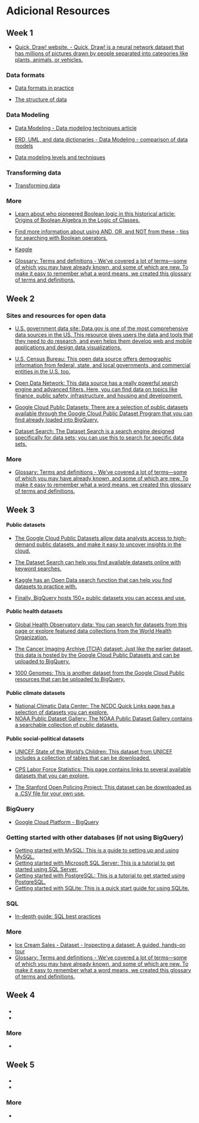 # Adicional Resources

## Week 1

- [Quick, Draw! website. - Quick, Draw! is a neural network dataset that has millions of pictures drawn by people separated into categories like plants, animals, or vehicles. ](https://quickdraw.withgoogle.com/data/cloud)
### Data formats

- [Data formats in practice](week1/Dataformatsinpractice.pdf)

- [The structure of data](week1/Thestructureofdata.pdf)

### Data Modeling

- [Data Modeling - Data modeling techniques article](https://dataedo.com/blog/basic-data-modeling-techniques)

- [ERD, UML, and data dictionaries - Data Modeling - comparison of data models​](https://www.1keydata.com/datawarehousing/data-modeling-levels.html)

- [Data modeling levels and techniques](week1/Datamodelinglevelsandtechniques.pdf)

### Transforming data

- [Transforming data](week1/Transformingdata.pdf)
### More

- [Learn about who pioneered Boolean logic in this historical article: Origins of Boolean Algebra in the Logic of Classes.](https://www.maa.org/press/periodicals/convergence/origins-of-boolean-algebra-in-the-logic-of-classes-george-boole-john-venn-and-c-s-peirce)

- [F​ind more information about using AND, OR, and NOT from these - tips for searching with Boolean operators.](https://libguides.mit.edu/c.php?g=175963&p=1158594)

- [Kaggle ](http://www.kaggle.com/)

- [Glossary: Terms and definitions - We’ve covered a lot of terms—some of which you may have already known, and some of which are new. To make it easy to remember what a word means, we created this glossary of terms and definitions.](https://docs.google.com/document/d/1l-VExdbkB1xDFtxlhwEfRYG58u6-zsfzqMvHno75SRk/template/preview)

## Week 2

### Sites and resources for open data

- [U.S. government data site: Data.gov is one of the most comprehensive data sources in the US. This resource gives users the data and tools that they need to do research, and even helps them develop web and mobile applications and design data visualizations. ](https://www.data.gov/)

- [U.S. Census Bureau: This open data source offers demographic information from federal, state, and local governments, and commercial entities in the U.S. too.](https://www.census.gov/data.html)

- [Open Data Network: This data source has a really powerful search engine and advanced filters. Here, you can find data on topics like finance, public safety, infrastructure, and housing and development.](https://www.opendatanetwork.com/)

- [Google Cloud Public Datasets: There are a selection of public datasets available through the Google Cloud Public Dataset Program that you can find already loaded into BigQuery.](https://cloud.google.com/public-datasets)

- [Dataset Search: The Dataset Search is a search engine designed specifically for data sets; you can use this to search for specific data sets. ](https://datasetsearch.research.google.com/)

### More

- [Glossary: Terms and definitions - We’ve covered a lot of terms—some of which you may have already known, and some of which are new. To make it easy to remember what a word means, we created this glossary of terms and definitions.](https://docs.google.com/document/d/1TnFI_yFdhFSA2qWg4Ln24hHBjXsShxT1Jws6EwiHJtw/template/preview?resourcekey=0-h5EEEfy05Rg6M-Zbv9Xu9A)

## Week 3

#### Public datasets

- [The Google Cloud Public Datasets allow data analysts access to high-demand public datasets, and make it easy to uncover insights in the cloud. ](https://cloud.google.com/public-datasets)

- [The Dataset Search can help you find available datasets online with keyword searches.](https://datasetsearch.research.google.com/)

- [Kaggle has an Open Data search function that can help you find datasets to practice with.](https://www.kaggle.com/datasets?utm_medium=paid&utm_source=google.com+search&utm_campaign=datasets&gclid=CjwKCAiAt9z-BRBCEiwA_bWv-L6PpACh6RzmrJjQjmNGCCE7kky1FCtc6Jf1qld-4NwDMYL0WsUyxBoCdwAQAvD_BwE)

- [Finally, BigQuery hosts 150+ public datasets you can access and use.](https://cloud.google.com/bigquery/public-data)

#### Public health datasets

- [Global Health Observatory data: You can search for datasets from this page or explore featured data collections from the World Health Organization.](https://www.who.int/data/collections)

- [The Cancer Imaging Archive (TCIA) dataset: Just like the earlier dataset, this data is hosted by the Google Cloud Public Datasets and can be uploaded to BigQuery.](https://cloud.google.com/healthcare/docs/resources/public-datasets/tcia)

- [1000 Genomes: This is another dataset from the Google Cloud Public resources that can be uploaded to BigQuery.](https://cloud.google.com/life-sciences/docs/resources/public-datasets/1000-genomes)

#### Public climate datasets

- [National Climatic Data Center: The NCDC Quick Links page has a selection of datasets you can explore.](https://www.ncdc.noaa.gov/data-access/quick-links)
- [NOAA Public Dataset Gallery: The NOAA Public Dataset Gallery contains a searchable collection of public datasets.](https://www.climate.gov/maps-data/datasets)

#### Public social-political datasets

- [UNICEF State of the World’s Children: This dataset from UNICEF includes a collection of tables that can be downloaded.](https://data.unicef.org/resources/dataset/sowc-2019-statistical-tables/)

- [CPS Labor Force Statistics: This page contains links to several available datasets that you can explore.](https://www.bls.gov/cps/tables.htm)

- [The Stanford Open Policing Project: This dataset can be downloaded as a .CSV file for your own use.](https://openpolicing.stanford.edu/)

### BigQuery

- [Google Cloud Platform - BigQuery](https://console.cloud.google.com/bigquery)

### Getting started with other databases (if not using BigQuery)

- [G​etting started with MySQL: This is a guide to setting up and using MySQL.](https://dev.mysql.com/doc/mysql-getting-started/en/)
- [G​etting started with Microsoft SQL Server: This is a tutorial to get started using SQL Server.](https://docs.microsoft.com/en-us/sql/relational-databases/tutorial-getting-started-with-the-database-engine?view=sql-server-ver15)
- [G​etting started with PostgreSQL: This is a tutorial to get started using PostgreSQL.](https://www.postgresql.org/docs/10/tutorial-start.html)
- [Getting started with SQLite: This is a quick start guide for using SQLite.](https://www.sqlite.org/quickstart.html)

### SQL

- [In-depth guide: SQL best practices](week3/In-depth_guide_SQL_best_practices.pdf)

### More

- [Ice Cream Sales - Dataset - Inspecting a dataset: A guided, hands-on tour](https://docs.google.com/spreadsheets/d/1lZuzJT6to-yirPSU5hW4-IETAVddm4cfrV8zZ-kFZO8/edit?usp=sharing&resourcekey=0-RU8jlmHAenreRLvHOCUDPQ)
- [Glossary: Terms and definitions - We’ve covered a lot of terms—some of which you may have already known, and some of which are new. To make it easy to remember what a word means, we created this glossary of terms and definitions.](https://docs.google.com/document/d/1X15VQdgSqDHoNvd_CurxqQX1rRXAy-X0IQr8EVRI_68/template/preview?resourcekey=0-zN5Xla63PMRl40r9Wfc3Ow)


## Week 4

###

- []()
-
### More

- []()

## Week 5

###

- []()
-
### More

- []()
